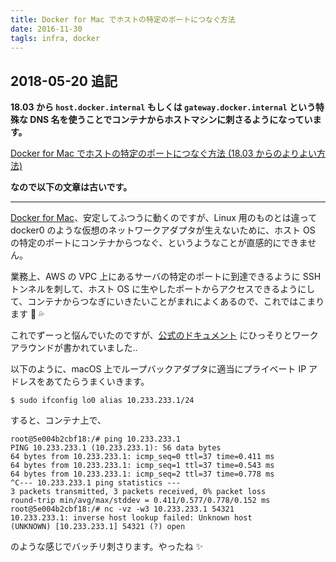 ```yaml
---
title: Docker for Mac でホストの特定のポートにつなぐ方法
date: 2016-11-30
tagls: infra, docker
---
```


## 2018-05-20 追記

**18.03 から `host.docker.internal` もしくは `gateway.docker.internal` という特殊な DNS 名を使うことでコンテナからホストマシンに刺さるようになっています。**

[Docker for Mac でホストの特定のポートにつなぐ方法 (18.03 からのよりよい方法)](/2018/05/20/docker_for_mac_host_dns_name.html)

**なので以下の文章は古いです。**

<hr>

[Docker for Mac](https://www.docker.com/products/docker#/mac)、安定してふつうに動くのですが、Linux 用のものとは違って docker0 のような仮想のネットワークアダプタが生えないために、ホスト OS の特定のポートにコンテナからつなぐ、というようなことが直感的にできません。

業務上、AWS の VPC 上にあるサーバの特定のポートに到達できるように SSH トンネルを刺して、ホスト OS に生やしたポートからアクセスできるようにして、コンテナからつなぎにいきたいことがまれによくあるので、これではこまります 🐰 💦

これでずーっと悩んでいたのですが、[公式のドキュメント](https://docs.docker.com/docker-for-mac/networking/#/there-is-no-docker0-bridge-on-macos) にひっそりとワークアラウンドが書かれていました..

以下のように、macOS 上でループバックアダプタに適当にプライベート IP アドレスをあてたらうまくいきます。

```
$ sudo ifconfig lo0 alias 10.233.233.1/24
```

すると、コンテナ上で、

```
root@5e004b2cbf18:/# ping 10.233.233.1
PING 10.233.233.1 (10.233.233.1): 56 data bytes
64 bytes from 10.233.233.1: icmp_seq=0 ttl=37 time=0.411 ms
64 bytes from 10.233.233.1: icmp_seq=1 ttl=37 time=0.543 ms
64 bytes from 10.233.233.1: icmp_seq=2 ttl=37 time=0.778 ms
^C--- 10.233.233.1 ping statistics ---
3 packets transmitted, 3 packets received, 0% packet loss
round-trip min/avg/max/stddev = 0.411/0.577/0.778/0.152 ms
root@5e004b2cbf18:/# nc -vz -w3 10.233.233.1 54321
10.233.233.1: inverse host lookup failed: Unknown host
(UNKNOWN) [10.233.233.1] 54321 (?) open
```

のような感じでバッチリ刺さります。やったね ✨
